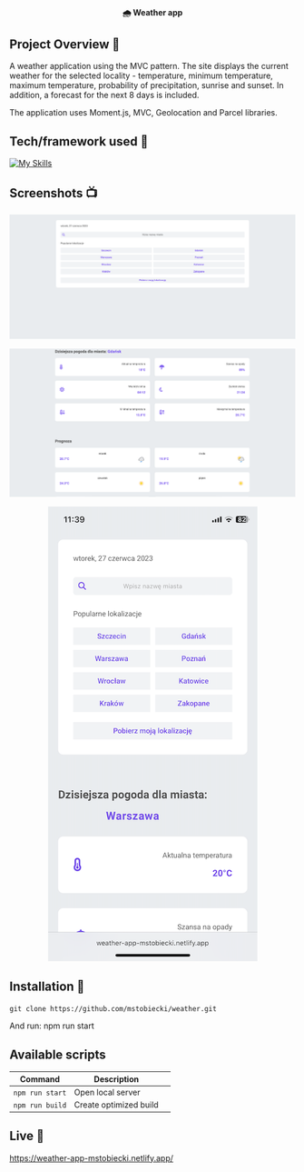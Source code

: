 <h4 align="center">🌧 Weather app</h4>

## Project Overview 🎉

<p>A weather application using the MVC pattern. The site displays the current weather for the selected locality - temperature, minimum temperature, maximum temperature, probability of precipitation, sunrise and sunset. In addition, a forecast for the next 8 days is included.

The application uses Moment.js, MVC, Geolocation and Parcel libraries. </p>

## Tech/framework used 🔧

[![My Skills](https://skillicons.dev/icons?i=html,css,js,sass&perline=4)](https://skillicons.dev)

## Screenshots 📺

<p align="center">
    <img src="./src/img/main.png" alt="Weather app main">
</p>

<p align="center">
   <img src="./src/img/weather.png" alt="Weather">
</p>

<p align="center">
<img src="./src/img/mobile.png" alt="Weather app mobile">
</p>

## Installation 💾

`git clone https://github.com/mstobiecki/weather.git`

<p>And run: npm run start</p>

## Available scripts

| Command         | Description            |     |
| --------------- | ---------------------- | --- |
| `npm run start` | Open local server      |     |
| `npm run build` | Create optimized build |     |

## Live 📍

https://weather-app-mstobiecki.netlify.app/

